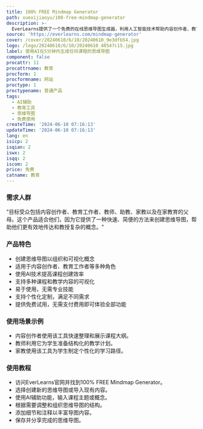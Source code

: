 ```yaml
---
title: 100% FREE Mindmap Generator
path: xuexijiaoyu/100-free-mindmap-generator
description: >-
  EverLearns提供了一个免费的在线思维导图生成器，利用人工智能技术帮助内容创作者、教育工作者、教师、助教、家教以及在家教育的父母轻松创建、组织和可视化他们的想法。该工具特别适合用于为观众、学生或孩子展示概念。
source: 'https://everlearns.com/mindmap-generator'
cover: /cover/20240610/6/10/20240610_9e3dfb54.jpg
logo: /logo/20240610/6/10/20240610_40547c15.jpg
label: 使用AI在5分钟内生成任何课程的思维导图
component: false
procattr: 11
procattrname: 教育
procform: 1
procformname: 网站
proctype: 1
proctypename: 普通产品
tags:
  - AI辅助
  - 教育工具
  - 思维导图
  - 免费使用
createTime: '2024-06-10 07:16:13'
updateTime: '2024-06-10 07:16:13'
lang: en
isicp: 2
isqian: 2
iswx: 2
isqq: 2
iscom: 2
price: 免费
catname: 教育
---
```




### 需求人群
"目标受众包括内容创作者、教育工作者、教师、助教、家教以及在家教育的父母。这个产品适合他们，因为它提供了一种快速、简便的方法来创建思维导图，帮助他们更有效地传达和教授复杂的概念。"

### 产品特色
* 创建思维导图以组织和可视化概念
* 适用于内容创作者、教育工作者等多种角色
* 使用AI技术提高课程创建效率
* 支持多种课程和教学内容的可视化
* 易于使用，无需专业技能
* 支持个性化定制，满足不同需求
* 提供免费试用，无需支付费用即可体验全部功能

### 使用场景示例
* 内容创作者使用该工具快速整理和展示课程大纲。
* 教师利用它为学生准备结构化的教学计划。
* 家教使用该工具为学生制定个性化的学习路径。

### 使用教程
* 访问EverLearns官网并找到100% FREE Mindmap Generator。
* 选择创建新的思维导图或导入现有内容。
* 使用AI辅助功能，输入课程主题或概念。
* 根据需要调整和组织思维导图的结构。
* 添加细节和注释以丰富导图内容。
* 保存并分享完成的思维导图。

  
